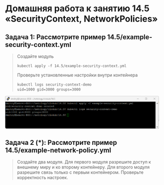 # Домашняя работа к занятию 14.5 «SecurityContext, NetworkPolicies»

## Задача 1: Рассмотрите пример 14.5/example-security-context.yml

> Создайте модуль
>
> ```
> kubectl apply -f 14.5/example-security-context.yml
> ```
>
> Проверьте установленные настройки внутри контейнера
>
> ```
> kubectl logs security-context-demo
> uid=1000 gid=3000 groups=3000
> ```

![14.5.1 apply](media/14.5.1_apply.png)

## Задача 2 (*): Рассмотрите пример 14.5/example-network-policy.yml

> Создайте два модуля. Для первого модуля разрешите доступ к внешнему миру
> и ко второму контейнеру. Для второго модуля разрешите связь только с
> первым контейнером. Проверьте корректность настроек.


